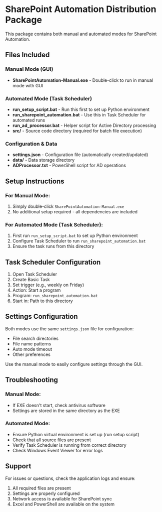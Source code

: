 # SharePoint Automation Distribution Package

This package contains both manual and automated modes for SharePoint Automation.

## Files Included

### Manual Mode (GUI)
- **SharePointAutomation-Manual.exe** - Double-click to run in manual mode with GUI

### Automated Mode (Task Scheduler)
- **run_setup_script.bat** - Run this first to set up Python environment
- **run_sharepoint_automation.bat** - Use this in Task Scheduler for automated runs
- **run_ad_processor.bat** - Helper script for Active Directory processing
- **src/** - Source code directory (required for batch file execution)

### Configuration & Data
- **settings.json** - Configuration file (automatically created/updated)
- **data/** - Data storage directory
- **ADProcessor.txt** - PowerShell script for AD operations

## Setup Instructions

### For Manual Mode:
1. Simply double-click `SharePointAutomation-Manual.exe`
2. No additional setup required - all dependencies are included

### For Automated Mode (Task Scheduler):
1. First run `run_setup_script.bat` to set up Python environment
2. Configure Task Scheduler to run `run_sharepoint_automation.bat`
3. Ensure the task runs from this directory

## Task Scheduler Configuration

1. Open Task Scheduler
2. Create Basic Task
3. Set trigger (e.g., weekly on Friday)
4. Action: Start a program
5. Program: `run_sharepoint_automation.bat`
6. Start in: Path to this directory

## Settings Configuration

Both modes use the same `settings.json` file for configuration:
- File search directories
- File name patterns  
- Auto mode timeout
- Other preferences

Use the manual mode to easily configure settings through the GUI.

## Troubleshooting

### Manual Mode:
- If EXE doesn't start, check antivirus software
- Settings are stored in the same directory as the EXE

### Automated Mode:
- Ensure Python virtual environment is set up (run setup script)
- Check that all source files are present
- Verify Task Scheduler is running from correct directory
- Check Windows Event Viewer for error logs

## Support

For issues or questions, check the application logs and ensure:
1. All required files are present
2. Settings are properly configured
3. Network access is available for SharePoint sync
4. Excel and PowerShell are available on the system
